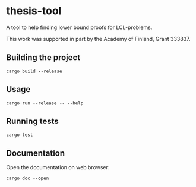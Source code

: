 # thesis-tool

A tool to help finding lower bound proofs for LCL-problems.

This work was supported in part by the Academy of Finland, Grant 333837.

## Building the project
```
cargo build --release
```

## Usage

```
cargo run --release -- --help
```

## Running tests

```
cargo test
```

## Documentation

Open the documentation on web browser:
```
cargo doc --open
```